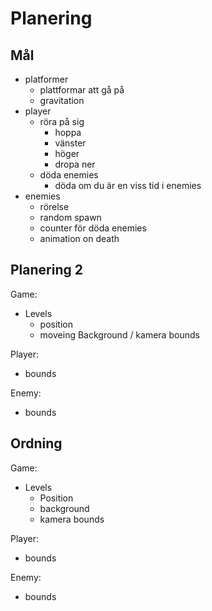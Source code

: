 # Planering

## Mål
* platformer
    * plattformar att gå på
    * gravitation
* player
    * röra på sig
        * hoppa
        * vänster
        * höger
        * dropa ner
    * döda enemies
        * döda om du är en viss tid i enemies
* enemies
    * rörelse
    * random spawn
    * counter för döda enemies
    * animation on death

## Planering 2
Game:
* Levels
    * position
    * moveing Background / kamera bounds

Player:
* bounds

Enemy:
* bounds

## Ordning
Game:
* Levels
    * Position
    * background
    * kamera bounds

Player:
* bounds

Enemy:
* bounds
